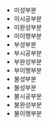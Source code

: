 - 미성부분
- 미시공부분
- 미완성부분
- 미이행부분
- 부성부분
- 부시공부분
- 부완성부분
- 부이행부분
- 불성부분
- 불성부분
- 불시공부분
- 불완성부분
- 불이행부분
